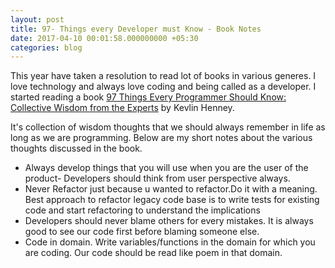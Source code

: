 ```yaml
---
layout: post
title: 97- Things every Developer must Know - Book Notes
date: 2017-04-10 00:01:58.000000000 +05:30
categories: blog
---
```


This year have taken a resolution to read lot of books in various generes. I love technology and always love coding and being called as a developer. I started reading a book [97 Things Every Programmer Should Know: Collective Wisdom from the Experts](https://www.goodreads.com/book/show/7003902-97-things-every-programmer-should-know) by Kevlin Henney.

It's collection of wisdom thoughts that we should always remember in life as long as we are programming. Below are my short notes about the various thoughts discussed in the book.



* Always develop things that you will use when you are the user of the product- Developers should think from user perspective always.
* Never Refactor just because u wanted to refactor.Do it with a meaning. Best approach to refactor legacy code base is to write tests for existing code and start refactoring to understand the implications
* Developers should never blame others for every mistakes. It is always good to see our code first before blaming someone else.
* Code in domain. Write variables/functions in the domain for which you are coding. Our code should be read like poem in that domain. 
